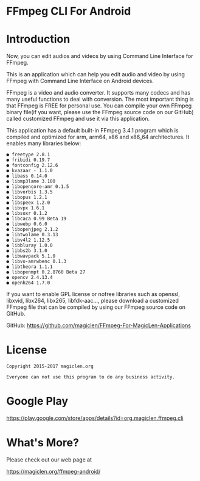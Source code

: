 FFmpeg CLI For Android
=================================

# Introduction

Now, you can edit audios and videos by using Command Line Interface for FFmpeg.

This is an application which can help you edit audio and video by using FFmpeg with Command Line Interface on Android devices.

FFmpeg is a video and audio converter. It supports many codecs and has many useful functions to deal with conversion. The most important thing is that FFmpeg is FREE for personal use. You can compile your own FFmpeg binary file(if you want, please use the FFmpeg source code on our GitHub) called customized FFmpeg and use it via this application.

This application has a default built-in FFmpeg 3.4.1 program which is compiled and optimized for arm, arm64, x86 and x86_64 architectures. It enables many libraries below:

    ● freetype 2.8.1
    ● fribidi 0.19.7
    ● fontconfig 2.12.6
    ● kvazaar - 1.1.0
    ● libass 0.14.0
    ● libmp3lame 3.100
    ● libopencore-amr 0.1.5
    ● libvorbis 1.3.5
    ● libopus 1.2.1
    ● libspeex 1.2.0
    ● libvpx 1.6.1
    ● libsoxr 0.1.2
    ● libcaca 0.99 Beta 19
    ● libwebp 0.6.0
    ● libopenjpeg 2.1.2
    ● libtwolame 0.3.13
    ● libv4l2 1.12.5
    ● libbluray 1.0.0
    ● libbs2b 3.1.0
    ● libwavpack 5.1.0
    ● libvo-amrwbenc 0.1.3
    ● libtheora 1.1.1
    ● libopenmpt 0.2.8760 Beta 27
    ● opencv 2.4.13.4
    ● openh264 1.7.0

If you want to enable GPL license or nofree libraries such as openssl, libxvid, libx264, libx265, libfdk-aac..., please download a customized FFmpeg file that can be compiled by using our FFmpeg source code on GitHub.

GitHub: https://github.com/magiclen/FFmpeg-For-MagicLen-Applications

# License

    Copyright 2015-2017 magiclen.org

    Everyone can not use this program to do any business activity.

# Google Play

https://play.google.com/store/apps/details?id=org.magiclen.ffmpeg.cli

# What's More?

Please check out our web page at

https://magiclen.org/ffmpeg-android/
